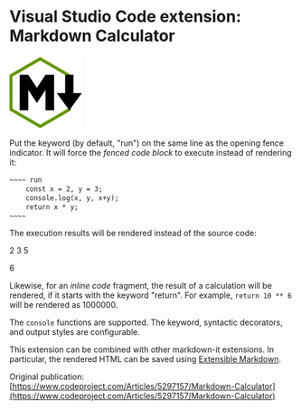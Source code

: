 # Visual Studio Code extension: Markdown Calculator

![Logo](images/logo.png)

Put the keyword (by default, "run") on the same line as the opening fence indicator.
It will force the *fenced code block* to execute instead of rendering it:

````
~~~~ run
    const x = 2, y = 3;
    console.log(x, y, x+y);
    return x * y;
~~~~
````

The execution results will be rendered instead of the source code:

2 3 5

6

Likewise, for an *inline code* fragment, the result of a calculation will be rendered, if it starts with the keyword "return". For example, `return 10 ** 6` will be rendered as 1000000.

The `console` functions are supported. The keyword, syntactic decorators, and output styles are configurable.

This extension can be combined with other markdown-it extensions. In particular, the rendered HTML can be saved using [Extensible Markdown](https://github.com/SAKryukov/vscode-extensible-markdown).

Original publication: [https://www.codeproject.com/Articles/5297157/Markdown-Calculator](https://www.codeproject.com/Articles/5297157/Markdown-Calculator)
